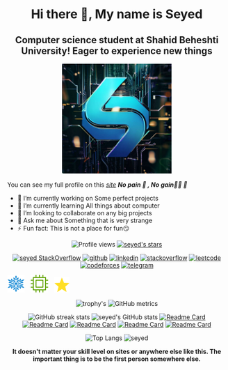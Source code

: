  <h1  align="center">Hi there 👋, My name is Seyed</h1>
 <h2 align="center" > Computer science student at Shahid Beheshti University! Eager to experience new things</h2>
<div align="center">
<img src="Logo.seyed.jpg" width='50%'>

</div>

<div class="container">

You can see my full profile on this [*site*](https://seyed0123.github.io/)
***No pain 🤕 , No gain💪🏻 👑***
</div>

<div class="container">

- 🔭 I’m currently working on Some perfect projects
- 🌱 I’m currently learning All things about computer
- 👯 I’m looking to collaborate on any big projects
- 💬 Ask me about Something that is very strange
- ⚡ Fun fact: This is not a place for fun😏
</div>

<div align="center" class="container">

![Profile views](https://komarev.com/ghpvc/?username=seyed0123&style=for-the-badge&color=orange)
[![seyed's stars](https://custom-icon-badges.demolab.com/github/stars/seyed0123?color=55960c&style=for-the-badge&labelColor=488207&logo=star)](https://github.com/ForrestKnight?tab=repositories&sort=stargazers)


         
[![seyed StackOverflow](https://stackoverflow-badge.onrender.com/api/StackOverflowBadge/13769953)](https://stackoverflow.com/users/13769953/seyed)
[<img src='https://cdn.jsdelivr.net/npm/simple-icons@3.0.1/icons/github.svg' alt='github' height='40'>](https://github.com/seyed0123)  [<img src='https://cdn.jsdelivr.net/npm/simple-icons@3.0.1/icons/linkedin.svg' alt='linkedin' height='40'>](https://www.linkedin.com/in/seyed-ali-hoseiny-nasab-5b429a268/)  [<img src='https://cdn.jsdelivr.net/npm/simple-icons@3.0.1/icons/stackoverflow.svg' alt='stackoverflow' height='40'>](https://stackoverflow.com/users/13769953)  [<img src='https://cdn.jsdelivr.net/npm/simple-icons@3.0.1/icons/leetcode.svg' alt='leetcode' height='40'>](https://leetcode.com/seyed0123/)  [<img src='https://cdn.jsdelivr.net/npm/simple-icons@3.0.1/icons/codeforces.svg' alt='codeforces' height='40'>](https://codeforces.com/profile/seyed4321)  [<img src='https://cdn.jsdelivr.net/npm/simple-icons@3.0.1/icons/telegram.svg' alt='telegram' height='40'>](https://www.google.com)
</div>

<a href='https://archiveprogram.github.com/'><img src='https://raw.githubusercontent.com/acervenky/animated-github-badges/master/assets/acbadge.gif' width='40' height='40'></a> <a href='https://docs.github.com/en/developers'><img src='https://raw.githubusercontent.com/acervenky/animated-github-badges/master/assets/devbadge.gif' width='40' height='40'></a> <a href='https://stars.github.com/'><img src='https://raw.githubusercontent.com/acervenky/animated-github-badges/master/assets/starbadge.gif' width='35' height='35'></a> 

<section class="container" align="center">

![trophy's](https://github-profile-trophy.vercel.app/?username=seyed0123&column=3&margin-w=15&margin-h=15&theme=gitdimmed)
![GitHub metrics](https://metrics.lecoq.io/seyed0123)


![GitHub streak stats](https://streak-stats.demolab.com/?user=seyed0123&show_icons=true&theme=merko&show_owner=true)
![seyed's GitHub stats](https://github-readme-stats-git-masterrstaa-rickstaa.vercel.app/api?username=seyed0123&show_icons=true&theme=merko&show_owner=true&rank_icon=percentile&include_all_commits=true)
[![Readme Card](https://github-readme-stats-git-masterrstaa-rickstaa.vercel.app/api/pin/?username=seyed0123&repo=OXDman&show_owner=true&show_icons=true&theme=merko)](https://github.com/seyed0123/OXDman)
[![Readme Card](https://github-readme-stats-git-masterrstaa-rickstaa.vercel.app/api/pin/?username=seyed0123&repo=OXDCommod&show_owner=true&show_icons=true&theme=merko)](https://github.com/seyed0123/OXDCommod)
[![Readme Card](https://github-readme-stats-git-masterrstaa-rickstaa.vercel.app/api/pin/?username=seyed0123&repo=MelODyHub&show_owner=true&show_icons=true&theme=merko)](https://github.com/seyed0123/MelODyHub)
[![Readme Card](https://github-readme-stats-git-masterrstaa-rickstaa.vercel.app/api/pin/?username=seyed0123&repo=OXDgram&show_owner=true&show_icons=true&theme=merko)](https://github.com/seyed0123/OXDgram)
[![Readme Card](https://github-readme-stats-git-masterrstaa-rickstaa.vercel.app/api/pin/?username=seyed0123&repo=OXDebate&show_owner=true&show_icons=true&theme=merko)](https://github.com/seyed0123/OXDebate)


![Top Langs](https://github-readme-stats-git-masterrstaa-rickstaa.vercel.app/api/top-langs/?username=seyed0123&langs_count=100&theme=merko&hide_border=false&include_all_commits=true&count_private=true&layout=pie)
<img src="https://github-contributor-stats.vercel.app/api?username=seyed0123&limit=7&theme=merko&combine_all_yearly_contributions=true" alt="seyed" />

<!--
<img src="https://api.githubtrends.io/user/svg/seyed0123/repos" width="400" />
</section>
-->

**It doesn't matter your skill level on sites or anywhere else like this. The important thing is to be the first person somewhere else.**
